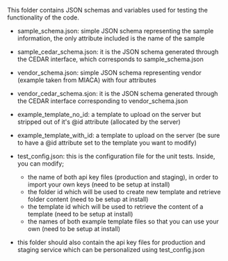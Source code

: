 
This folder contains JSON schemas and variables used for testing the functionality of the code.

- sample_schema.json: simple JSON schema representing the sample information, the only attribute included is the name of the sample
- sample_cedar_schema.json: it is the JSON schema generated through the CEDAR interface, which corresponds to sample_schema.json
- vendor_schema.json: simple JSON schema representing vendor (example taken from MIACA) with four attributes
- vendor_cedar_schema.sjon: it is the JSON schema generated through the CEDAR interface corresponding to vendor_schema.json
- example_template_no_id: a template to upload on the server but stripped out of it's @id attribute (allocated by the server)
- example_template_with_id: a template to upload on the server (be sure to have a @id attribute set to the template you want to modify)
- test_config.json: this is the configuration file for the unit tests. Inside, you can modify;
    - the name of both api key files (production and staging), in order to import your own keys (need to be setup at install)
    - the folder id which will be used to create new template and retrieve folder content (need to be setup at install)
    - the template id which will be used to retrieve the content of a template (need to be setup at install)
    - the names of both example template files so that you can use your own (need to be setup at install)


- this folder should also contain the api key files for production and staging service which can be personalized using test_config.json
